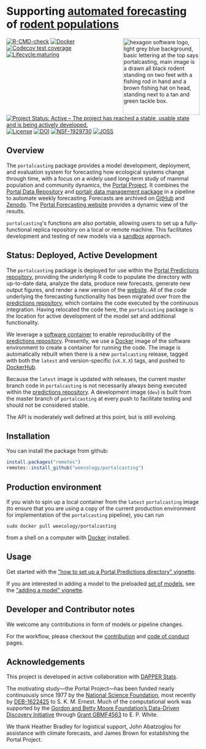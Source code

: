# Supporting [automated forecasting](https://github.com/weecology/portalPredictions) of [rodent populations](https://portal.weecology.org/)

<img src="man/figures/portalcasting.png" alt="hexagon software logo, light grey blue background, basic lettering at the top says portalcasting, main image is a drawn all black rodent standing on two feet with a fishing rod in hand and a brown fishing hat on head, standing next to a tan and green tackle box." width="200px" align="right">   

[![R-CMD-check](https://github.com/weecology/portalcasting/actions/workflows/r-cmd-check.yaml/badge.svg)](https://github.com/weecology/portalcasting/actions/workflows/r-cmd-check.yaml)
[![Docker](https://github.com/weecology/portalcasting/actions/workflows/docker-publish.yml/badge.svg)](https://github.com/weecology/portalcasting/actions/workflows/docker-publish.yml)
[![Codecov test coverage](https://img.shields.io/codecov/c/github/weecology/portalcasting/main.svg)](https://codecov.io/github/weecology/portalcasting/branch/main)
[![Lifecycle:maturing](https://img.shields.io/badge/lifecycle-maturing-blue.svg)](https://lifecycle.r-lib.org/articles/stages.html)
[![Project Status: Active – The project has reached a stable, usable state and is being actively developed.](https://www.repostatus.org/badges/latest/active.svg)](https://www.repostatus.org/#active)
[![License](http://img.shields.io/badge/license-MIT-blue.svg)](https://raw.githubusercontent.com/weecology/portalPredictions/master/LICENSE)
[![DOI](https://zenodo.org/badge/DOI/10.5281/zenodo.3332973.svg)](https://doi.org/10.5281/zenodo.3332973)
[![NSF-1929730](https://img.shields.io/badge/NSF-1929730-blue.svg)](https://www.nsf.gov/awardsearch/showAward?AWD_ID=1929730)
[![JOSS](https://joss.theoj.org/papers/10.21105/joss.03220/status.svg)](https://doi.org/10.21105/joss.03220)


## Overview


The `portalcasting` package provides a model development, deployment, and evaluation system for forecasting how ecological systems change through time, with a focus on a widely used long-term study of mammal population and community dynamics, the [Portal Project](https://portal.weecology.org/).
It combines the [Portal  Data Repository](https://github.com/weecology/PortalData) and [portalr data management package](https://github.com/weecology/portalr) in a pipeline to automate weekly forecasting.
Forecasts are archived on [GitHub](https://github.com/weecology/portalPredictions) and [Zenodo](https://doi.org/10.5281/zenodo.833438).
The [Portal Forecasting website](https://portal.naturecast.org/) provides a dynamic view of the results.

`portalcasting`'s functions are also portable, allowing users to set up a fully-functional replica repository on a local or remote machine.
This facilitates development and testing of new models
via a [sandbox](https://en.wikipedia.org/wiki/Sandbox_(software_development)) approach. 

## Status: Deployed, Active Development

The `portalcasting` package is deployed for use within the [Portal Predictions repository](https://github.com/weecology/portalPredictions), providing the underlying R code to populate the directory with up-to-date data, analyze the data, produce new forecasts, generate new output figures, and render a new version of the [website](https://portal.naturecast.org/). 
All of the code underlying the forecasting functionality has been migrated over from the [predictions repository](https://github.com/weecology/portalPredictions), which contains the code executed by the continuous integration. 
Having relocated the code here, the `portalcasting` package is the location for active development of the model set and additional functionality. 

We leverage a [software container](https://en.wikipedia.org/wiki/Operating-system-level_virtualization) to enable reproducibility of the [predictions repository](https://github.com/weecology/portalPredictions). 
Presently, we use a [Docker](https://hub.docker.com/r/weecology/portalcasting) image of the software environment to create a container for running the code. 
The image is automatically rebuilt when there is a new `portalcasting` release, tagged with both the `latest` and version-specific (`vX.X.X`) tags, and pushed to [DockerHub](https://hub.docker.com/r/weecology/portalcasting). 

Because the `latest` image is updated with releases, the current master branch code in `portalcasting` is not necessarily always being executed within the [predictions repository](https://github.com/weecology/portalPredictions). 
A development image (`dev`) is built from the master branch of `portalcasting` at every push to facilitate testing and should not be considered stable.

The API is moderately well defined at this point, but is still evolving.

## Installation

You can install the package from github:

```r
install.packages("remotes")
remotes::install_github("weecology/portalcasting")
```

## Production environment

If you wish to spin up a local container from the `latest` `portalcasting` image (to ensure that you are using a copy of the current production environment for implementation of the `portalcasting` pipeline), you can run

```
sudo docker pull weecology/portalcasting
```
from a shell on a computer with [Docker](https://www.docker.com/) installed. 


## Usage

Get started with the ["how to set up a Portal Predictions directory" vignette](https://weecology.github.io/portalcasting/articles/getting_started.html).

If you are interested in adding a model to the preloaded [set of models](https://weecology.github.io/portalcasting/articles/current_models.html), see the ["adding a model" vignette](https://weecology.github.io/portalcasting/articles/adding_model_and_data.html). 


## Developer and Contributor notes

We welcome any contributions in form of models or pipeline changes.  

For the workflow, please checkout the [contribution](CONTRIBUTING.md) and [code of conduct](CODE_OF_CONDUCT.md) pages. 


## Acknowledgements

This project is developed in active collaboration with [DAPPER Stats](https://www.dapperstats.com/).

The motivating study—the Portal Project—has been funded nearly continuously since 1977 by the [National Science Foundation](https://www.nsf.gov/), most recently by [DEB-1622425](https://www.nsf.gov/awardsearch/showAward?AWD_ID=1622425) to S. K. M. Ernest. 
Much of the computational work was supported by the [Gordon and Betty Moore Foundation’s Data-Driven Discovery Initiative](https://www.moore.org/initiative-strategy-detail?initiativeId=data-driven-discovery) through [Grant GBMF4563](https://www.moore.org/grant-detail?grantId=GBMF4563) to E. P. White. 

We thank Heather Bradley for logistical support, John Abatzoglou for assistance with climate forecasts, and James Brown for establishing the Portal Project. 


